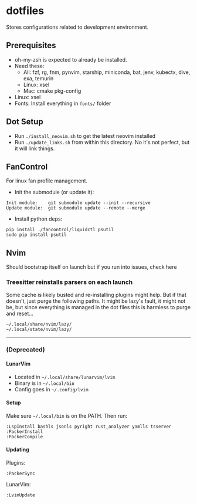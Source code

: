 # dotfiles
Stores configurations related to development environment.

## Prerequisites
- oh-my-zsh is expected to already be installed.
- Need these: 
  - All: fzf, rg, fnm, pynvim, starship, miniconda, bat, jenv, kubectx, dive, exa, temurin
  - Linux: xsel
  - Mac: cmake pkg-config
- Linux: xsel
- Fonts: Install everything in `fonts/` folder

## Dot Setup
- Run `./install_neovim.sh` to get the latest neovim installed
- Run `./update_links.sh` from within this directory. No it's not perfect, but it will link things.

## FanControl

For linux fan profile management.

- Init the submodule (or update it):
```
Init module:    git submodule update --init --recursive
Update module:  git submodule update --remote --merge
```

- Install python deps:
```
pip install ./fancontrol/liquidctl psutil
sudo pip install psutil
```

## Nvim 

Should bootstrap itself on launch but if you run into issues, check here

### Treesitter reinstalls parsers on each launch 

Some cache is likely busted and re-installing plugins might help. But if that doesn't, just purge the following paths. It might be lazy's fault, it might not be, but since everything is managed in the dot files this is harmless to purge and reset...

```
~/.local/share/nvim/lazy/
~/.local/state/nvim/lazy/
```

---

### (Deprecated)

#### LunarVim
- Located in `~/.local/share/lunarvim/lvim`
- Binary is in `~/.local/bin`
- Config goes in `~/.config/lvim`

#### Setup
Make sure `~/.local/bin` is on the PATH. Then run:
```
:LspInstall bashls jsonls pyright rust_analyzer yamlls tsserver
:PackerInstall 
:PackerCompile
```

#### Updating
Plugins:
```
:PackerSync
```

LunarVim:
```
:LvimUpdate
```
